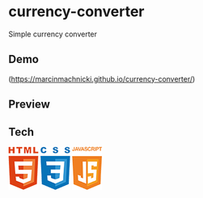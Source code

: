 # currency-converter
Simple currency converter

## Demo
(https://marcinmachnicki.github.io/currency-converter/)
## Preview

## Tech
![HTML](https://github.com/MarcinMachnicki/homepage/blob/9c629847fc1c63d7617ccb319811b7c2686302d4/images/Untitled-1.png)
![CSS](https://github.com/MarcinMachnicki/homepage/blob/37328ea027c8980a0cf19f3e972100ed3b7484f4/images/css.png)
![JS](https://github.com/MarcinMachnicki/homepage/blob/37328ea027c8980a0cf19f3e972100ed3b7484f4/images/js.png)
